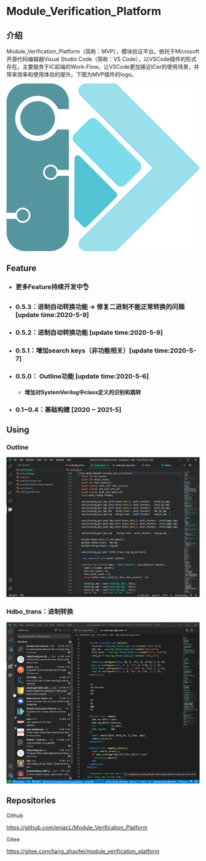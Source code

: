 # Module_Verification_Platform

## 介绍
​	Module_Verification_Platform（简称：MVP），模块验证平台。依托于Microsoft开源代码编辑器Visual Studio Code（简称：VS Code），以VSCode插件的形式存在。主要服务于IC前端的Work-Flow。让VSCode更加接近ICer的使用场景，并带来效率和使用体验的提升。下图为MVP插件的logo。

<img src="md_src/logo/mvp_logo.png" /> 

## Feature

- ### 更多Feature持续开发中👌

- ### 0.5.3：进制自动转换功能  -> 修复二进制不能正常转换的问题  [update time:2020-5-9]

- ### 0.5.2：进制自动转换功能  [update time:2020-5-9]

- ### 0.5.1：增加search keys（非功能相关）[update time:2020-5-7]

- ### 0.5.0： Outline功能  [update time:2020-5-6]

  - #### 增加对SystemVerilog中class定义的识别和跳转

- ### 0.1~0.4：基础构建 [2020 ~ 2021-5]



## Using

### Outline

<img src="md_src/outline/outline_class.gif"/> 

### Hdbo_trans：进制转换

<img src="md_src/hover/hdbo_trans.gif"/>



## Repositories

Github

https://github.com/eniacL/Module_Verification_Platform

Gitee

https://gitee.com/liang_shaofei/module_verification_platform